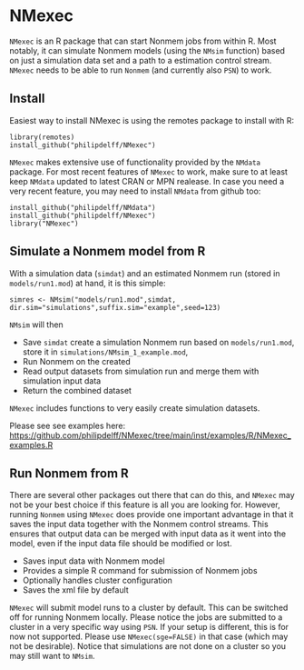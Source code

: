 # NMexec
`NMexec` is an R package that can start Nonmem jobs from within
R. Most notably, it can simulate Nonmem models (using the `NMsim`
function) based on just a simulation data set and a path to a
estimation control stream. `NMexec` needs to be able to run `Nonmem`
(and currently also `PSN`) to work.

## Install
Easiest way to install NMexec is using the remotes package to install with R:

    library(remotes)
    install_github("philipdelff/NMexec")

`NMexec` makes extensive use of functionality provided by the `NMdata`
package. For most recent features of `NMexec` to work, make sure to at
least keep `NMdata` updated to latest CRAN or MPN realease. In case
you need a very recent feature, you may need to install `NMdata` from
github too:

    install_github("philipdelff/NMdata")
    install_github("philipdelff/NMexec")
    library("NMexec")

## Simulate a Nonmem model from R
With a simulation data (`simdat`) and an estimated Nonmem run (stored in `models/run1.mod`) at hand, it is this simple:

    simres <- NMsim("models/run1.mod",simdat,
	dir.sim="simulations",suffix.sim="example",seed=123)

`NMsim` will then 
- Save `simdat` 
create a simulation Nonmem run based on `models/run1.mod`, store it in `simulations/NMsim_1_example.mod`,
- Run Nonmem on the created 
- Read output datasets from simulation run and merge them with simulation input data
- Return the combined dataset

`NMexec` includes functions to very easily create simulation datasets. 

Please see see examples here:
https://github.com/philipdelff/NMexec/tree/main/inst/examples/R/NMexec_examples.R
	
## Run Nonmem from R
There are several other packages out there that can do this, and
`NMexec` may not be your best choice if this feature is all you are
looking for. However, running `Nonmem` using `NMexec` does provide one
important advantage in that it saves the input data together with the
Nonmem control streams. This ensures that output data can be merged
with input data as it went into the model, even if the input data file
should be modified or lost.

- Saves input data with Nonmem model
- Provides a simple R command for submission of Nonmem jobs
- Optionally handles cluster configuration
- Saves the xml file by default

`NMexec` will submit model runs to a cluster by default. This can be
switched off for running Nonmem locally. Please notice the jobs are
submitted to a cluster in a very specific way using `PSN`. If your
setup is different, this is for now not supported. Please use
`NMexec(sge=FALSE)` in that case (which may not be desirable). Notice
that simulations are not done on a cluster so you may still want to
`NMsim`.



